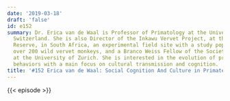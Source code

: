 ```yaml
---
date: '2019-03-18'
draft: 'false'
id: e152
summary: Dr. Erica van de Waal is Professor of Primatology at the University of Lausanne,
  Switzerland. She is also Director of the Inkawu Vervet Project, at the Mawana Game
  Reserve, in South Africa, an experimental field site with a study population of
  over 200 wild vervet monkeys, and a Branco Weiss Fellow of the Society in Science
  at the University of Zurich. She is interested in the evolution of primate social
  behaviors with a main focus on cultural transmission and cognition.
title: '#152 Erica van de Waal: Social Cognition And Culture in Primates'
---
```

{{< episode >}}
